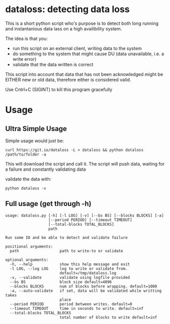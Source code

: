 # dataloss: detecting data loss

This is a short python script who's purpose is to detect
both long running and instantanious data lass on a high
availibility system.

The idea is that you:
- run this script on an external client, writing data to the system
- do something to the system that might cause DU (data unavailable,
  i.e. a write error)
- validate that the data written is correct

This script into account that data that has not been acknowledged
might be EITHER new or old data, therefore either is considered
valid.

Use Cntrl+C (SIGINT) to kill this program gracefully

# Usage
## Ultra Simple Usage
Simple usage would just be:
```
curl https://git.io/dataloss -L > dataloss && python dataloss /path/to/folder -a
```
This will download the script and call it. The script will
push data, waiting for a failure and constantly validating data

validate the data with:
```
python dataloss -v 
```

## Full usage (get through -h)
```
usage: dataloss.py [-h] [-l LOG] [-v] [--bs BS] [--blocks BLOCKS] [-a]
                   [--period PERIOD] [--timeout TIMEOUT]
                   [--total-blocks TOTAL_BLOCKS]
                   path

Run some IO and be able to detect and validate failure

positional arguments:
  path                  path to write-to or validate

optional arguments:
  -h, --help            show this help message and exit
  -l LOG, --log LOG     log to write or validate from.
                        default=/tmp/dataloss.log
  -v, --validate        validate using logfile provided
  --bs BS               block size default=4096
  --blocks BLOCKS       num of blocks before wrapping. default=1000
  -a, --auto-validate   if set, data will be validated while writting takes
                        place
  --period PERIOD       period between writes. default=0
  --timeout TIMEOUT     time in seconds to write. default=inf
  --total-blocks TOTAL_BLOCKS
                        total number of blocks to write default=inf
```
